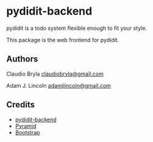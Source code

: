 pydidit-backend
==========================

pydidit is a todo system flexible enough to fit your style.

This package is the web frontend for pydidit.

Authors
-------

Claudio Bryla <claudiobryla@gmail.com>

Adam J. Lincoln <adamjlincoln@gmail.com>

Credits
-------

* [pydidit-backend](https://github.com/adamlincoln/pydidit-backend)
* [Pyramid](http://www.pylonsproject.org)
* [Bootstrap](http://getbootstrap.com)
